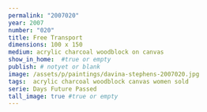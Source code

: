 ```yaml
---
permalink: "2007020"
year: 2007
number: "020"
title: Free Transport
dimensions: 100 x 150
medium: acrylic charcoal woodblock on canvas
show_in_home:  #true or empty
publish: # notyet or blank
image: /assets/p/paintings/davina-stephens-2007020.jpg
tags:  acrylic charcoal woodblock canvas women sold
serie: Days Future Passed
tall_image: true #true or empty
---
```

